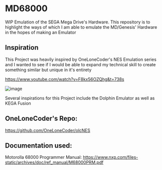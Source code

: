 # MD68000
WIP Emulation of the SEGA Mega Drive's Hardware.
This repository is to highlight the ways of which I am able to emulate the MD/Genesis' Hardware in the hopes of making an Emulator

## Inspiration
This Project was heavily inspired by OneLoneCoder's NES Emulation series and I wanted to see if I would be able to expand my technical skill to
create something similar but unique in it's entirety

https://www.youtube.com/watch?v=F8kx56OZQhg&t=738s

![image](https://user-images.githubusercontent.com/107435091/173459479-ca9f8eaf-2573-4a46-b99b-335871003a8d.png)

Several inspirations for this Project include the Dolphin Emulator as well as KEGA Fusion

## OneLoneCoder's Repo:
https://github.com/OneLoneCoder/olcNES

## Documentation used:

Motorolla 68000 Programmer Manual: https://www.nxp.com/files-static/archives/doc/ref_manual/M68000PRM.pdf






